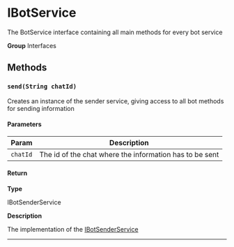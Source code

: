 # IBotService

The BotService interface containing all main methods for every bot service

**Group** Interfaces

## Methods

### `send(String chatId)`

Creates an instance of the sender service, giving access to all bot methods for sending information

#### Parameters

| Param    | Description                                             |
| -------- | ------------------------------------------------------- |
| `chatId` | The id of the chat where the information has to be sent |

#### Return

**Type**

IBotSenderService

**Description**

The implementation of the [IBotSenderService](/types/Interfaces/IBotSenderService.md)

---
